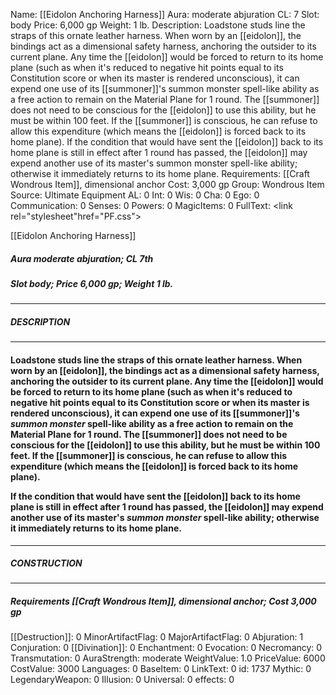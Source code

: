 Name: [[Eidolon Anchoring Harness]]
Aura: moderate abjuration
CL: 7
Slot: body
Price: 6,000 gp
Weight: 1 lb.
Description: Loadstone studs line the straps of this ornate leather harness. When worn by an [[eidolon]], the bindings act as a dimensional safety harness, anchoring the outsider to its current plane. Any time the [[eidolon]] would be forced to return to its home plane (such as when it's reduced to negative hit points equal to its Constitution score or when its master is rendered unconscious), it can expend one use of its [[summoner]]'s summon monster spell-like ability as a free action to remain on the Material Plane for 1 round. The [[summoner]] does not need to be conscious for the [[eidolon]] to use this ability, but he must be within 100 feet. If the [[summoner]] is conscious, he can refuse to allow this expenditure (which means the [[eidolon]] is forced back to its home plane). If the condition that would have sent the [[eidolon]] back to its home plane is still in effect after 1 round has passed, the [[eidolon]] may expend another use of its master's summon monster spell-like ability; otherwise it immediately returns to its home plane.
Requirements: [[Craft Wondrous Item]], dimensional anchor
Cost: 3,000 gp
Group: Wondrous Item
Source: Ultimate Equipment
AL: 0
Int: 0
Wis: 0
Cha: 0
Ego: 0
Communication: 0
Senses: 0
Powers: 0
MagicItems: 0
FullText: <link rel="stylesheet"href="PF.css"><div class="heading"><p class="alignleft">[[Eidolon Anchoring Harness]]</p><div style="clear: both;"></div></div><div><h5><b>Aura </b>moderate abjuration; <b>CL </b>7th</h5><h5><b>Slot </b>body; <b>Price </b>6,000 gp; <b>Weight </b>1 lb.</h5></div><hr/><div><h5><b>DESCRIPTION</b></h5></div><hr/><div><h4><p>Loadstone studs line the straps of this ornate leather harness. When worn by an [[eidolon]], the bindings act as a dimensional safety harness, anchoring the outsider to its current plane. Any time the [[eidolon]] would be forced to return to its home plane (such as when it's reduced to negative hit points equal to its Constitution score or when its master is rendered unconscious), it can expend one use of its [[summoner]]'s <i>summon monster</i> spell-like ability as a free action to remain on the Material Plane for 1 round. The [[summoner]] does not need to be conscious for the [[eidolon]] to use this ability, but he must be within 100 feet. If the [[summoner]] is conscious, he can refuse to allow this expenditure (which means the [[eidolon]] is forced back to its home plane). </p><p>If the condition that would have sent the [[eidolon]] back to its home plane is still in effect after 1 round has passed, the [[eidolon]] may expend another use of its master's <i>summon monster</i> spell-like ability; otherwise it immediately returns to its home plane.</p></h4></div><hr/><div><h5><b>CONSTRUCTION</b></h5></div><hr/><div><h5><b>Requirements </b>[[Craft Wondrous Item]], <i>dimensional anchor</i>; <b>Cost </b>3,000 gp</h5></div>
[[Destruction]]: 0
MinorArtifactFlag: 0
MajorArtifactFlag: 0
Abjuration: 1
Conjuration: 0
[[Divination]]: 0
Enchantment: 0
Evocation: 0
Necromancy: 0
Transmutation: 0
AuraStrength: moderate
WeightValue: 1.0
PriceValue: 6000
CostValue: 3000
Languages: 0
BaseItem: 0
LinkText: 0
id: 1737
Mythic: 0
LegendaryWeapon: 0
Illusion: 0
Universal: 0
effects: 0
